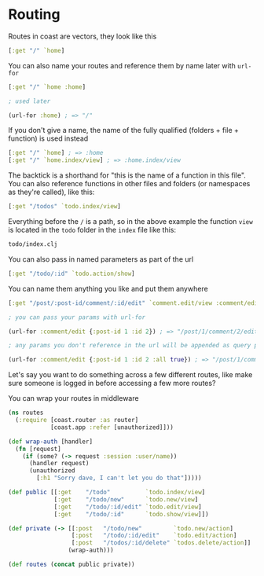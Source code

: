 # Routing

Routes in coast are vectors, they look like this

```clojure
[:get "/" `home]
```

You can also name your routes and reference them by name later with `url-for`

```clojure
[:get "/" `home :home]

; used later

(url-for :home) ; => "/"
```

If you don't give a name, the name of the fully qualified (folders + file + function) is used instead

```clojure
[:get "/" `home] ; => :home
[:get "/" `home.index/view] ; => :home.index/view
```

The backtick is a shorthand for "this is the name of a function in this file". You can also reference functions in other files and folders (or namespaces as they're called), like this:

```clojure
[:get "/todos" `todo.index/view]
```

Everything before the `/` is a path, so in the above example the function `view` is located in the `todo` folder in the `index` file like this:

```bash
todo/index.clj
```

You can also pass in named parameters as part of the url

```clojure
[:get "/todo/:id" `todo.action/show]
```

You can name them anything you like and put them anywhere

```clojure
[:get "/post/:post-id/comment/:id/edit" `comment.edit/view :comment/edit]

; you can pass your params with url-for

(url-for :comment/edit {:post-id 1 :id 2}) ; => "/post/1/comment/2/edit"

; any params you don't reference in the url will be appended as query params

(url-for :comment/edit {:post-id 1 :id 2 :all true}) ; => "/post/1/comment/2/edit?all=true"
```

Let's say you want to do something across a few different routes, like make sure someone is logged in before accessing a few more routes?

You can wrap your routes in middleware

```clojure
(ns routes
  (:require [coast.router :as router]
            [coast.app :refer [unauthorized]]))

(def wrap-auth [handler]
  (fn [request]
    (if (some? (-> request :session :user/name))
      (handler request)
      (unauthorized
        [:h1 "Sorry dave, I can't let you do that"]))))

(def public [[:get    "/todo"          `todo.index/view]
             [:get    "/todo/new"      `todo.new/view]
             [:get    "/todo/:id/edit" `todo.edit/view]
             [:get    "/todo/:id"      `todo.show/view]])

(def private (-> [[:post   "/todo/new"         `todo.new/action]
                  [:post   "/todo/:id/edit"    `todo.edit/action]
                  [:post   "/todos/:id/delete" `todos.delete/action]]
                 (wrap-auth)))

(def routes (concat public private))
```
